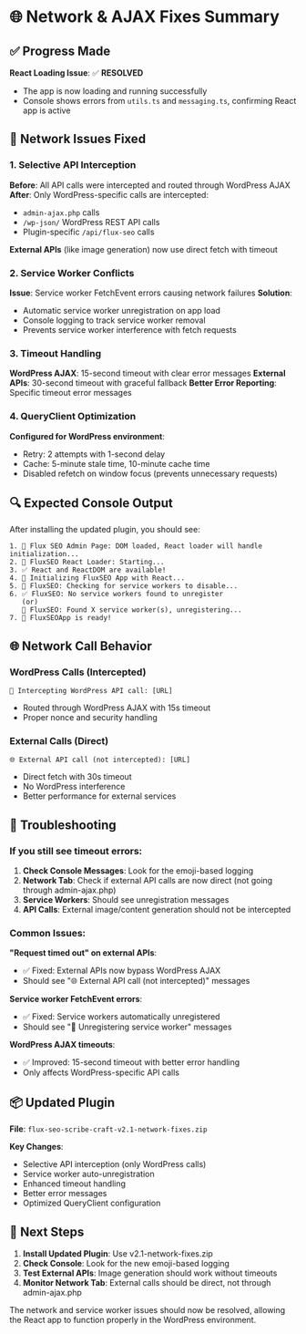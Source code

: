 # 🌐 Network & AJAX Fixes Summary

## ✅ Progress Made

**React Loading Issue**: ✅ **RESOLVED**
- The app is now loading and running successfully
- Console shows errors from `utils.ts` and `messaging.ts`, confirming React app is active

## 🔧 Network Issues Fixed

### 1. **Selective API Interception**
**Before**: All API calls were intercepted and routed through WordPress AJAX
**After**: Only WordPress-specific calls are intercepted:
- `admin-ajax.php` calls
- `/wp-json/` WordPress REST API calls  
- Plugin-specific `/api/flux-seo` calls

**External APIs** (like image generation) now use direct fetch with timeout

### 2. **Service Worker Conflicts**
**Issue**: Service worker FetchEvent errors causing network failures
**Solution**: 
- Automatic service worker unregistration on app load
- Console logging to track service worker removal
- Prevents service worker interference with fetch requests

### 3. **Timeout Handling**
**WordPress AJAX**: 15-second timeout with clear error messages
**External APIs**: 30-second timeout with graceful fallback
**Better Error Reporting**: Specific timeout error messages

### 4. **QueryClient Optimization**
**Configured for WordPress environment**:
- Retry: 2 attempts with 1-second delay
- Cache: 5-minute stale time, 10-minute cache time
- Disabled refetch on window focus (prevents unnecessary requests)

## 🔍 Expected Console Output

After installing the updated plugin, you should see:

```
1. 🎯 Flux SEO Admin Page: DOM loaded, React loader will handle initialization...
2. 🔧 FluxSEO React Loader: Starting...
3. ✅ React and ReactDOM are available!
4. 🚀 Initializing FluxSEO App with React...
5. 🔧 FluxSEO: Checking for service workers to disable...
6. ✅ FluxSEO: No service workers found to unregister
   (or)
   🚫 FluxSEO: Found X service worker(s), unregistering...
7. 🎉 FluxSEOApp is ready!
```

## 🌐 Network Call Behavior

### WordPress Calls (Intercepted)
```
🔄 Intercepting WordPress API call: [URL]
```
- Routed through WordPress AJAX with 15s timeout
- Proper nonce and security handling

### External Calls (Direct)
```
🌐 External API call (not intercepted): [URL]
```
- Direct fetch with 30s timeout
- No WordPress interference
- Better performance for external services

## 🚨 Troubleshooting

### If you still see timeout errors:

1. **Check Console Messages**: Look for the emoji-based logging
2. **Network Tab**: Check if external API calls are now direct (not going through admin-ajax.php)
3. **Service Workers**: Should see unregistration messages
4. **API Calls**: External image/content generation should not be intercepted

### Common Issues:

**"Request timed out" on external APIs**:
- ✅ Fixed: External APIs now bypass WordPress AJAX
- Should see "🌐 External API call (not intercepted)" messages

**Service worker FetchEvent errors**:
- ✅ Fixed: Service workers automatically unregistered
- Should see "🚫 Unregistering service worker" messages

**WordPress AJAX timeouts**:
- ✅ Improved: 15-second timeout with better error handling
- Only affects WordPress-specific API calls

## 📦 Updated Plugin

**File**: `flux-seo-scribe-craft-v2.1-network-fixes.zip`

**Key Changes**:
- Selective API interception (only WordPress calls)
- Service worker auto-unregistration
- Enhanced timeout handling
- Better error messages
- Optimized QueryClient configuration

## 🎯 Next Steps

1. **Install Updated Plugin**: Use v2.1-network-fixes.zip
2. **Check Console**: Look for the new emoji-based logging
3. **Test External APIs**: Image generation should work without timeouts
4. **Monitor Network Tab**: External calls should be direct, not through admin-ajax.php

The network and service worker issues should now be resolved, allowing the React app to function properly in the WordPress environment.